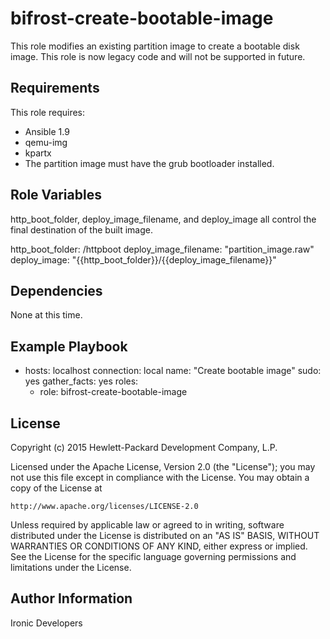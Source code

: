 bifrost-create-bootable-image
=============================

This role modifies an existing partition image to create a bootable disk image.
This role is now legacy code and will not be supported in future.

Requirements
------------

This role requires:

- Ansible 1.9
- qemu-img
- kpartx
- The partition image must have the grub bootloader installed.

Role Variables
--------------

http_boot_folder, deploy_image_filename, and deploy_image all control the final
destination of the built image.

http_boot_folder: /httpboot
deploy_image_filename: "partition_image.raw"
deploy_image: "{{http_boot_folder}}/{{deploy_image_filename}}"

Dependencies
------------

None at this time.

Example Playbook
----------------

- hosts: localhost
  connection: local
  name: "Create bootable image"
  sudo: yes
  gather_facts: yes
  roles:
    - role: bifrost-create-bootable-image


License
-------

Copyright (c) 2015 Hewlett-Packard Development Company, L.P.

Licensed under the Apache License, Version 2.0 (the "License");
you may not use this file except in compliance with the License.
You may obtain a copy of the License at

    http://www.apache.org/licenses/LICENSE-2.0

Unless required by applicable law or agreed to in writing, software
distributed under the License is distributed on an "AS IS" BASIS,
WITHOUT WARRANTIES OR CONDITIONS OF ANY KIND, either express or implied.
See the License for the specific language governing permissions and
limitations under the License.

Author Information
------------------

Ironic Developers
